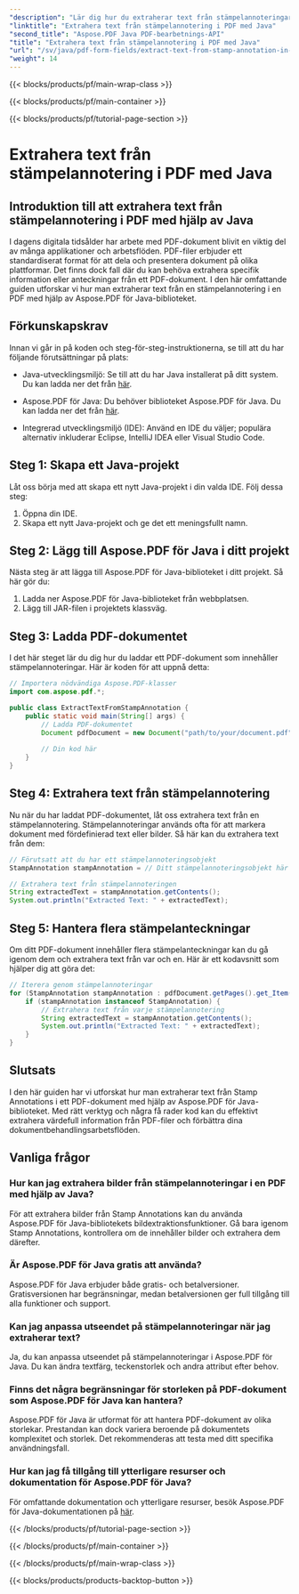 ```yaml
---
"description": "Lär dig hur du extraherar text från stämpelannoteringar i PDF med hjälp av Java med den här omfattande guiden. Använd Aspose.PDF för Java för effektiv PDF-dokumentbehandling."
"linktitle": "Extrahera text från stämpelannotering i PDF med Java"
"second_title": "Aspose.PDF Java PDF-bearbetnings-API"
"title": "Extrahera text från stämpelannotering i PDF med Java"
"url": "/sv/java/pdf-form-fields/extract-text-from-stamp-annotation-in-pdf-using-java/"
"weight": 14
---
```


{{< blocks/products/pf/main-wrap-class >}}

{{< blocks/products/pf/main-container >}}

{{< blocks/products/pf/tutorial-page-section >}}

# Extrahera text från stämpelannotering i PDF med Java


## Introduktion till att extrahera text från stämpelannotering i PDF med hjälp av Java

I dagens digitala tidsålder har arbete med PDF-dokument blivit en viktig del av många applikationer och arbetsflöden. PDF-filer erbjuder ett standardiserat format för att dela och presentera dokument på olika plattformar. Det finns dock fall där du kan behöva extrahera specifik information eller anteckningar från ett PDF-dokument. I den här omfattande guiden utforskar vi hur man extraherar text från en stämpelannotering i en PDF med hjälp av Aspose.PDF för Java-biblioteket.

## Förkunskapskrav

Innan vi går in på koden och steg-för-steg-instruktionerna, se till att du har följande förutsättningar på plats:

- Java-utvecklingsmiljö: Se till att du har Java installerat på ditt system. Du kan ladda ner det från [här](https://www.java.com/download/).

- Aspose.PDF för Java: Du behöver biblioteket Aspose.PDF för Java. Du kan ladda ner det från [här](https://releases.aspose.com/pdf/java/).

- Integrerad utvecklingsmiljö (IDE): Använd en IDE du väljer; populära alternativ inkluderar Eclipse, IntelliJ IDEA eller Visual Studio Code.

## Steg 1: Skapa ett Java-projekt

Låt oss börja med att skapa ett nytt Java-projekt i din valda IDE. Följ dessa steg:

1. Öppna din IDE.
2. Skapa ett nytt Java-projekt och ge det ett meningsfullt namn.

## Steg 2: Lägg till Aspose.PDF för Java i ditt projekt

Nästa steg är att lägga till Aspose.PDF för Java-biblioteket i ditt projekt. Så här gör du:

1. Ladda ner Aspose.PDF för Java-biblioteket från webbplatsen.
2. Lägg till JAR-filen i projektets klassväg.

## Steg 3: Ladda PDF-dokumentet

I det här steget lär du dig hur du laddar ett PDF-dokument som innehåller stämpelannoteringar. Här är koden för att uppnå detta:

```java
// Importera nödvändiga Aspose.PDF-klasser
import com.aspose.pdf.*;

public class ExtractTextFromStampAnnotation {
    public static void main(String[] args) {
        // Ladda PDF-dokumentet
        Document pdfDocument = new Document("path/to/your/document.pdf");
        
        // Din kod här
    }
}
```

## Steg 4: Extrahera text från stämpelannotering

Nu när du har laddat PDF-dokumentet, låt oss extrahera text från en stämpelannotering. Stämpelannoteringar används ofta för att markera dokument med fördefinierad text eller bilder. Så här kan du extrahera text från dem:

```java
// Förutsatt att du har ett stämpelannoteringsobjekt
StampAnnotation stampAnnotation = // Ditt stämpelannoteringsobjekt här

// Extrahera text från stämpelannoteringen
String extractedText = stampAnnotation.getContents();
System.out.println("Extracted Text: " + extractedText);
```

## Steg 5: Hantera flera stämpelanteckningar

Om ditt PDF-dokument innehåller flera stämpelanteckningar kan du gå igenom dem och extrahera text från var och en. Här är ett kodavsnitt som hjälper dig att göra det:

```java
// Iterera genom stämpelannoteringar
for (StampAnnotation stampAnnotation : pdfDocument.getPages().get_Item(1).getAnnotations()) {
    if (stampAnnotation instanceof StampAnnotation) {
        // Extrahera text från varje stämpelannotering
        String extractedText = stampAnnotation.getContents();
        System.out.println("Extracted Text: " + extractedText);
    }
}
```

## Slutsats

I den här guiden har vi utforskat hur man extraherar text från Stamp Annotations i ett PDF-dokument med hjälp av Aspose.PDF för Java-biblioteket. Med rätt verktyg och några få rader kod kan du effektivt extrahera värdefull information från PDF-filer och förbättra dina dokumentbehandlingsarbetsflöden.

## Vanliga frågor

### Hur kan jag extrahera bilder från stämpelannoteringar i en PDF med hjälp av Java?

För att extrahera bilder från Stamp Annotations kan du använda Aspose.PDF för Java-bibliotekets bildextraktionsfunktioner. Gå bara igenom Stamp Annotations, kontrollera om de innehåller bilder och extrahera dem därefter.

### Är Aspose.PDF för Java gratis att använda?

Aspose.PDF för Java erbjuder både gratis- och betalversioner. Gratisversionen har begränsningar, medan betalversionen ger full tillgång till alla funktioner och support.

### Kan jag anpassa utseendet på stämpelannoteringar när jag extraherar text?

Ja, du kan anpassa utseendet på stämpelannoteringar i Aspose.PDF för Java. Du kan ändra textfärg, teckenstorlek och andra attribut efter behov.

### Finns det några begränsningar för storleken på PDF-dokument som Aspose.PDF för Java kan hantera?

Aspose.PDF för Java är utformat för att hantera PDF-dokument av olika storlekar. Prestandan kan dock variera beroende på dokumentets komplexitet och storlek. Det rekommenderas att testa med ditt specifika användningsfall.

### Hur kan jag få tillgång till ytterligare resurser och dokumentation för Aspose.PDF för Java?

För omfattande dokumentation och ytterligare resurser, besök Aspose.PDF för Java-dokumentationen på [här](https://reference.aspose.com/pdf/java/).

{{< /blocks/products/pf/tutorial-page-section >}}

{{< /blocks/products/pf/main-container >}}

{{< /blocks/products/pf/main-wrap-class >}}

{{< blocks/products/products-backtop-button >}}